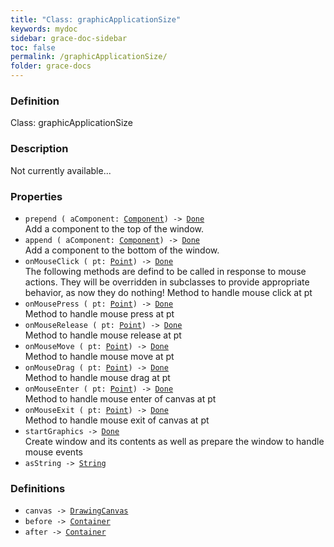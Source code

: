 ```yaml
---
title: "Class: graphicApplicationSize"
keywords: mydoc
sidebar: grace-doc-sidebar
toc: false
permalink: /graphicApplicationSize/
folder: grace-docs
---
```


### Definition
Class: graphicApplicationSize  

### Description
Not currently available...  

### Properties
  
- `prepend ( aComponent: `[`Component`](/grace-documentation/Component)`) -> `[`Done`]({{site.baseurl}}/404)  
Add a component to the top of the window.
- `append ( aComponent: `[`Component`](/grace-documentation/Component)`) -> `[`Done`]({{site.baseurl}}/404)  
Add a component to the bottom of the window.
- `onMouseClick ( pt: `[`Point`]({{site.baseurl}}/404)`) -> `[`Done`]({{site.baseurl}}/404)  
The following methods are defind to be called in response to mouse actions.  They will be overridden in subclasses to provide appropriate behavior, as now they do nothing! Method to handle mouse click at pt
- `onMousePress ( pt: `[`Point`]({{site.baseurl}}/404)`) -> `[`Done`]({{site.baseurl}}/404)  
Method to handle mouse press at pt
- `onMouseRelease ( pt: `[`Point`]({{site.baseurl}}/404)`) -> `[`Done`]({{site.baseurl}}/404)  
Method to handle mouse release at pt
- `onMouseMove ( pt: `[`Point`]({{site.baseurl}}/404)`) -> `[`Done`]({{site.baseurl}}/404)  
Method to handle mouse move at pt
- `onMouseDrag ( pt: `[`Point`]({{site.baseurl}}/404)`) -> `[`Done`]({{site.baseurl}}/404)  
Method to handle mouse drag at pt
- `onMouseEnter ( pt: `[`Point`]({{site.baseurl}}/404)`) -> `[`Done`]({{site.baseurl}}/404)  
Method to handle mouse enter of canvas at pt
- `onMouseExit ( pt: `[`Point`]({{site.baseurl}}/404)`) -> `[`Done`]({{site.baseurl}}/404)  
Method to handle mouse exit of canvas at pt
- `startGraphics -> `[`Done`]({{site.baseurl}}/404)  
Create window and its contents as well as prepare the window to handle mouse events
- `asString -> `[`String`]({{site.baseurl}}/404)  

### Definitions
- `canvas -> `[`DrawingCanvas`](/grace-documentation/DrawingCanvas)  
- `before -> `[`Container`](/grace-documentation/Container)  
- `after -> `[`Container`](/grace-documentation/Container)  
